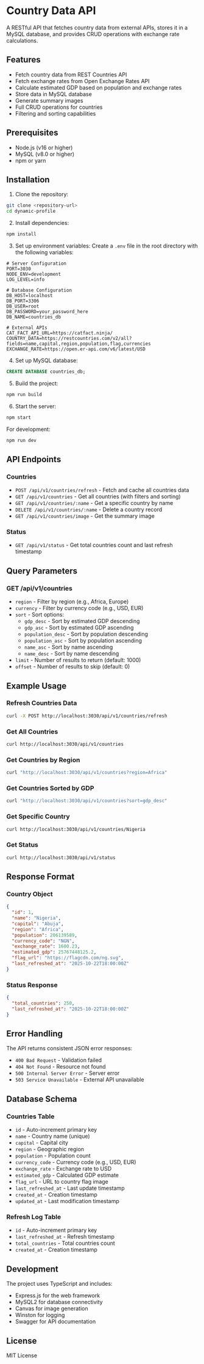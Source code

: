 # Country Data API

A RESTful API that fetches country data from external APIs, stores it in a MySQL database, and provides CRUD operations with exchange rate calculations.

## Features

- Fetch country data from REST Countries API
- Fetch exchange rates from Open Exchange Rates API
- Calculate estimated GDP based on population and exchange rates
- Store data in MySQL database
- Generate summary images
- Full CRUD operations for countries
- Filtering and sorting capabilities

## Prerequisites

- Node.js (v16 or higher)
- MySQL (v8.0 or higher)
- npm or yarn

## Installation

1. Clone the repository:
```bash
git clone <repository-url>
cd dynamic-profile
```

2. Install dependencies:
```bash
npm install
```

3. Set up environment variables:
Create a `.env` file in the root directory with the following variables:

```env
# Server Configuration
PORT=3030
NODE_ENV=development
LOG_LEVEL=info

# Database Configuration
DB_HOST=localhost
DB_PORT=3306
DB_USER=root
DB_PASSWORD=your_password_here
DB_NAME=countries_db

# External APIs
CAT_FACT_API_URL=https://catfact.ninja/
COUNTRY_DATA=https://restcountries.com/v2/all?fields=name,capital,region,population,flag,currencies
EXCHANGE_RATE=https://open.er-api.com/v6/latest/USD
```

4. Set up MySQL database:
```sql
CREATE DATABASE countries_db;
```

5. Build the project:
```bash
npm run build
```

6. Start the server:
```bash
npm start
```

For development:
```bash
npm run dev
```

## API Endpoints

### Countries

- `POST /api/v1/countries/refresh` - Fetch and cache all countries data
- `GET /api/v1/countries` - Get all countries (with filters and sorting)
- `GET /api/v1/countries/:name` - Get a specific country by name
- `DELETE /api/v1/countries/:name` - Delete a country record
- `GET /api/v1/countries/image` - Get the summary image

### Status

- `GET /api/v1/status` - Get total countries count and last refresh timestamp

## Query Parameters

### GET /api/v1/countries

- `region` - Filter by region (e.g., Africa, Europe)
- `currency` - Filter by currency code (e.g., USD, EUR)
- `sort` - Sort options:
  - `gdp_desc` - Sort by estimated GDP descending
  - `gdp_asc` - Sort by estimated GDP ascending
  - `population_desc` - Sort by population descending
  - `population_asc` - Sort by population ascending
  - `name_asc` - Sort by name ascending
  - `name_desc` - Sort by name descending
- `limit` - Number of results to return (default: 1000)
- `offset` - Number of results to skip (default: 0)

## Example Usage

### Refresh Countries Data
```bash
curl -X POST http://localhost:3030/api/v1/countries/refresh
```

### Get All Countries
```bash
curl http://localhost:3030/api/v1/countries
```

### Get Countries by Region
```bash
curl "http://localhost:3030/api/v1/countries?region=Africa"
```

### Get Countries Sorted by GDP
```bash
curl "http://localhost:3030/api/v1/countries?sort=gdp_desc"
```

### Get Specific Country
```bash
curl http://localhost:3030/api/v1/countries/Nigeria
```

### Get Status
```bash
curl http://localhost:3030/api/v1/status
```

## Response Format

### Country Object
```json
{
  "id": 1,
  "name": "Nigeria",
  "capital": "Abuja",
  "region": "Africa",
  "population": 206139589,
  "currency_code": "NGN",
  "exchange_rate": 1600.23,
  "estimated_gdp": 25767448125.2,
  "flag_url": "https://flagcdn.com/ng.svg",
  "last_refreshed_at": "2025-10-22T18:00:00Z"
}
```

### Status Response
```json
{
  "total_countries": 250,
  "last_refreshed_at": "2025-10-22T18:00:00Z"
}
```

## Error Handling

The API returns consistent JSON error responses:

- `400 Bad Request` - Validation failed
- `404 Not Found` - Resource not found
- `500 Internal Server Error` - Server error
- `503 Service Unavailable` - External API unavailable

## Database Schema

### Countries Table
- `id` - Auto-increment primary key
- `name` - Country name (unique)
- `capital` - Capital city
- `region` - Geographic region
- `population` - Population count
- `currency_code` - Currency code (e.g., USD, EUR)
- `exchange_rate` - Exchange rate to USD
- `estimated_gdp` - Calculated GDP estimate
- `flag_url` - URL to country flag image
- `last_refreshed_at` - Last update timestamp
- `created_at` - Creation timestamp
- `updated_at` - Last modification timestamp

### Refresh Log Table
- `id` - Auto-increment primary key
- `last_refreshed_at` - Refresh timestamp
- `total_countries` - Total countries count
- `created_at` - Creation timestamp

## Development

The project uses TypeScript and includes:
- Express.js for the web framework
- MySQL2 for database connectivity
- Canvas for image generation
- Winston for logging
- Swagger for API documentation

## License

MIT License